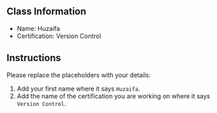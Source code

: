 ## Class Information
- Name: Huzaifa  
- Certification: Version Control  

## Instructions
Please replace the placeholders with your details:
1. Add your first name where it says `Huzaifa`.  
2. Add the name of the certification you are working on where it says `Version Control`.  
